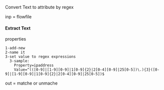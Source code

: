 Convert Text to attribute by regex

inp = flowfile

#### Extract Text
properties
```
1-add-new
2-name it
3-set value to regex expressions 
  3-sample: 
    Property=ipaddress
    Value=^(([0-9]|[1-9][0-9]|1[0-9]{2}|2[0-4][0-9]|25[0-5])\.){3}([0-9]|[1-9][0-9]|1[0-9]{2}|2[0-4][0-9]|25[0-5])$

```

out = matche or unmache
